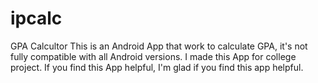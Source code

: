 # ipcalc
GPA Calcultor
This is an Android App that work to calculate GPA, it's not fully compatible with all Android versions.
I made this App for college project. If you find this App helpful, I'm glad if you find this app helpful.
